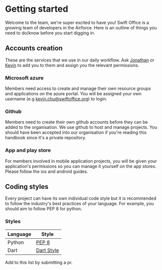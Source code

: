 # Getting started

Welcome to the team, we're super excited to have you! Swift Office is a growing team of developers in the Airforce. Here is an outline of things you need to do/know before you start digging in.

## Accounts creation

These are the services that we use in our daily workflow. Ask [Jonathan](https://github.com/voyager163) or [Kevin](https://github.com/19hours) to add you to them and assign you the relevant permissions.

### Microsoft azure

Members need access to create and manage their own resource groups and applications on the azure portal. You will be assigned your own username (e.g kevin.chu@swiftoffice.org) to login.

### Github

Members need to create their own github accounts before they can be added to the organisation. We use github to host and manage projects. You should have been accepted into our organisation if you're reading this handbook since it's a private repository.

### App and play store

For members involved in mobile application projects, you will be given your application's permissions so you can manage it yourself on the app stores. Please follow the ios and android guides.

## Coding styles

Every project can have its own individual code style but it is recommended to follow the industry's best practices of your language. For example, you should aim to follow PEP 8 for python.

### Styles

| Language      | Style                                                                      | 
| ------------- |----------------------------------------------------------------------------| 
| Python        | [PEP 8](https://www.python.org/dev/peps/pep-0008/)                         | 
| Dart          | [Dart Style](https://dart.dev/guides/language/effective-dart/style)        | 

Add to this list by submitting a pr.
